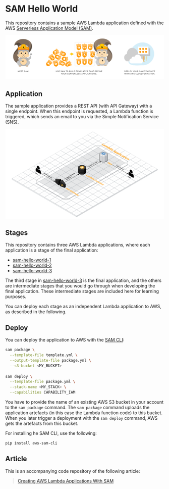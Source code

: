 # SAM Hello World

This repository contains a sample AWS Lambda application defined with the AWS [Serverless Application Model (SAM)](https://github.com/awslabs/serverless-application-model).

![AWS SAM](sam.png)

## Application

The sample application provides a REST API (with API Gateway) with a single endpoint. When this endpoint is requested, a Lambda function is triggered, which sends an email to you via the Simple Notification Service (SNS).

![Application](figures/sam-hello-world-3.png)

## Stages

This repository contains three AWS Lambda applications, where each application is a stage of the final application:

- [sam-hello-world-1](sam-hello-world-1)
- [sam-hello-world-2](sam-hello-world-2)
- [sam-hello-world-3](sam-hello-world-3)

The third stage in [sam-hello-world-3](sam-hello-world-3) is the final application, and the others are intermediate stages that you would go through when developing the final application. These intermediate stages are included here for learning purposes.

You can deploy each stage as an independent Lambda application to AWS, as described in the following.

## Deploy

You can deploy the application to AWS with the [SAM CLI](https://github.com/awslabs/aws-sam-cli):

~~~bash
sam package \
  --template-file template.yml \
  --output-template-file package.yml \
  --s3-bucket <MY_BUCKET>

sam deploy \
  --template-file package.yml \
  --stack-name <MY_STACK> \
  --capabilities CAPABILITY_IAM
~~~

You have to provide the name of an existing AWS S3 bucket in your account to the `sam package` command. The `sam package` command uploads the application artefacts (in this case the Lambda function code) to this bucket. When you later trigger a deployment with the `sam deploy` command, AWS gets the artefacts from this bucket.

For installing he SAM CLI, use the following:

~~~bash
pip install aws-sam-cli
~~~

## Article

This is an accompanying code repository of the following article:

> [Creating AWS Lambda Applications With SAM](https://medium.com/@weibeld/creating-aws-lambda-applications-with-sam-dd13258c16dd)
